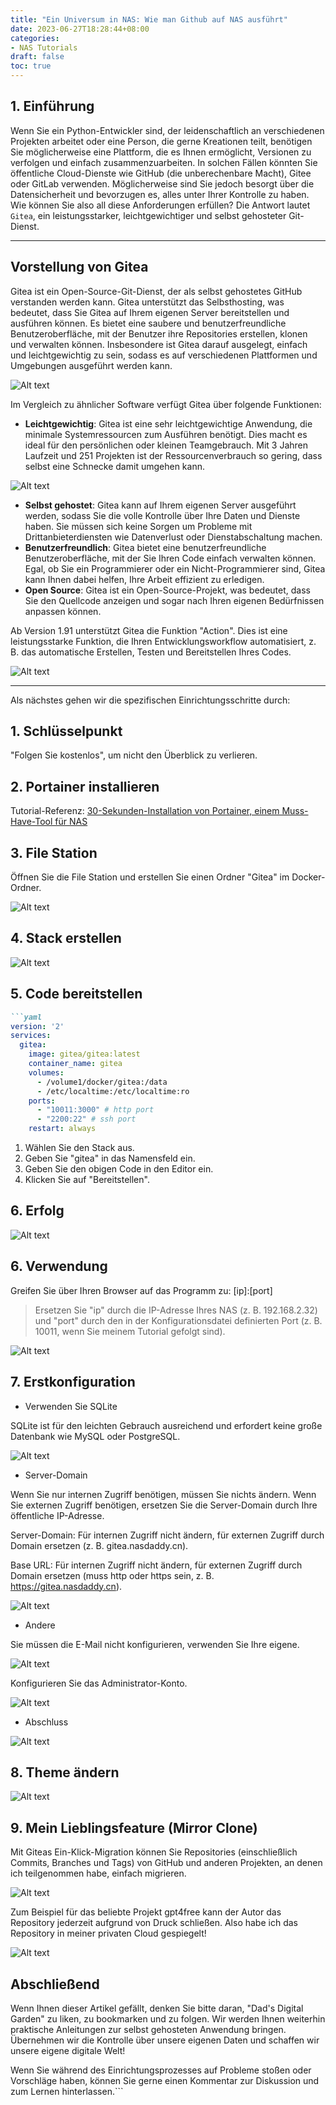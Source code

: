 ```yaml
---
title: "Ein Universum in NAS: Wie man Github auf NAS ausführt"
date: 2023-06-27T18:28:44+08:00
categories:
- NAS Tutorials
draft: false
toc: true
---
```


## 1. Einführung

Wenn Sie ein Python-Entwickler sind, der leidenschaftlich an verschiedenen Projekten arbeitet oder eine Person, die gerne Kreationen teilt, benötigen Sie möglicherweise eine Plattform, die es Ihnen ermöglicht, Versionen zu verfolgen und einfach zusammenzuarbeiten. In solchen Fällen könnten Sie öffentliche Cloud-Dienste wie GitHub (die unberechenbare Macht), Gitee oder GitLab verwenden. Möglicherweise sind Sie jedoch besorgt über die Datensicherheit und bevorzugen es, alles unter Ihrer Kontrolle zu haben. Wie können Sie also all diese Anforderungen erfüllen? Die Antwort lautet `Gitea`, ein leistungsstarker, leichtgewichtiger und selbst gehosteter Git-Dienst.

---

## Vorstellung von Gitea

Gitea ist ein Open-Source-Git-Dienst, der als selbst gehostetes GitHub verstanden werden kann. Gitea unterstützt das Selbsthosting, was bedeutet, dass Sie Gitea auf Ihrem eigenen Server bereitstellen und ausführen können. Es bietet eine saubere und benutzerfreundliche Benutzeroberfläche, mit der Benutzer ihre Repositories erstellen, klonen und verwalten können. Insbesondere ist Gitea darauf ausgelegt, einfach und leichtgewichtig zu sein, sodass es auf verschiedenen Plattformen und Umgebungen ausgeführt werden kann.

![Alt text](./202306100932342.png "Bild")

Im Vergleich zu ähnlicher Software verfügt Gitea über folgende Funktionen:

- **Leichtgewichtig**: Gitea ist eine sehr leichtgewichtige Anwendung, die minimale Systemressourcen zum Ausführen benötigt. Dies macht es ideal für den persönlichen oder kleinen Teamgebrauch. Mit 3 Jahren Laufzeit und 251 Projekten ist der Ressourcenverbrauch so gering, dass selbst eine Schnecke damit umgehen kann.

![Alt text](./202306100935404.png "Bild")

- **Selbst gehostet**: Gitea kann auf Ihrem eigenen Server ausgeführt werden, sodass Sie die volle Kontrolle über Ihre Daten und Dienste haben. Sie müssen sich keine Sorgen um Probleme mit Drittanbieterdiensten wie Datenverlust oder Dienstabschaltung machen.
- **Benutzerfreundlich**: Gitea bietet eine benutzerfreundliche Benutzeroberfläche, mit der Sie Ihren Code einfach verwalten können. Egal, ob Sie ein Programmierer oder ein Nicht-Programmierer sind, Gitea kann Ihnen dabei helfen, Ihre Arbeit effizient zu erledigen.
- **Open Source**: Gitea ist ein Open-Source-Projekt, was bedeutet, dass Sie den Quellcode anzeigen und sogar nach Ihren eigenen Bedürfnissen anpassen können.

Ab Version 1.91 unterstützt Gitea die Funktion "Action". Dies ist eine leistungsstarke Funktion, die Ihren Entwicklungsworkflow automatisiert, z. B. das automatische Erstellen, Testen und Bereitstellen Ihres Codes.

![Alt text](./202306100939541.png "Bild")

---

Als nächstes gehen wir die spezifischen Einrichtungsschritte durch:

## 1. Schlüsselpunkt

"Folgen Sie kostenlos", um nicht den Überblick zu verlieren.

## 2. Portainer installieren

Tutorial-Referenz: [30-Sekunden-Installation von Portainer, einem Muss-Have-Tool für NAS](/how-to-install-portainer-in-nas/)

## 3. File Station

Öffnen Sie die File Station und erstellen Sie einen Ordner "Gitea" im Docker-Ordner.

![Alt text](./202306100941410.png "Bild")

## 4. Stack erstellen

![Alt text](202306061552130.png "Bild")

## 5. Code bereitstellen

```markdown
```yaml
version: '2'
services:
  gitea:
    image: gitea/gitea:latest
    container_name: gitea
    volumes:
      - /volume1/docker/gitea:/data
      - /etc/localtime:/etc/localtime:ro
    ports:
      - "10011:3000" # http port
      - "2200:22" # ssh port
    restart: always
```

1. Wählen Sie den Stack aus.
2. Geben Sie "gitea" in das Namensfeld ein.
3. Geben Sie den obigen Code in den Editor ein.
4. Klicken Sie auf "Bereitstellen".

## 6. Erfolg

![Alt text](202306061556495.png "Bild")

## 6. Verwendung

Greifen Sie über Ihren Browser auf das Programm zu: [ip]:[port]

> Ersetzen Sie "ip" durch die IP-Adresse Ihres NAS (z. B. 192.168.2.32) und "port" durch den in der Konfigurationsdatei definierten Port (z. B. 10011, wenn Sie meinem Tutorial gefolgt sind).

![Alt text](./202306100948705.png "Bild")

## 7. Erstkonfiguration

- Verwenden Sie SQLite

SQLite ist für den leichten Gebrauch ausreichend und erfordert keine große Datenbank wie MySQL oder PostgreSQL.

![Alt text](./202306100949012.png "Bild")

- Server-Domain

Wenn Sie nur internen Zugriff benötigen, müssen Sie nichts ändern. Wenn Sie externen Zugriff benötigen, ersetzen Sie die Server-Domain durch Ihre öffentliche IP-Adresse.

Server-Domain: Für internen Zugriff nicht ändern, für externen Zugriff durch Domain ersetzen (z. B. gitea.nasdaddy.cn).

Base URL: Für internen Zugriff nicht ändern, für externen Zugriff durch Domain ersetzen (muss http oder https sein, z. B. https://gitea.nasdaddy.cn).

![Alt text](./202306100954477.png "Bild")

- Andere

Sie müssen die E-Mail nicht konfigurieren, verwenden Sie Ihre eigene.

![Alt text](./202306100957267.png "Bild")

Konfigurieren Sie das Administrator-Konto.

![Alt text](./202306100959307.png "Bild")

- Abschluss

![Alt text](./202306100959159.png "Bild")

## 8. Theme ändern

![Alt text](./202306101002925.png "Bild")

## 9. Mein Lieblingsfeature (Mirror Clone)

Mit Giteas Ein-Klick-Migration können Sie Repositories (einschließlich Commits, Branches und Tags) von GitHub und anderen Projekten, an denen ich teilgenommen habe, einfach migrieren.

![Alt text](./202306101004251.png "Bild")

Zum Beispiel für das beliebte Projekt gpt4free kann der Autor das Repository jederzeit aufgrund von Druck schließen. Also habe ich das Repository in meiner privaten Cloud gespiegelt!

![Alt text](./202306101006053.png "Bild")

## Abschließend

Wenn Ihnen dieser Artikel gefällt, denken Sie bitte daran, "Dad's Digital Garden" zu liken, zu bookmarken und zu folgen. Wir werden Ihnen weiterhin praktische Anleitungen zur selbst gehosteten Anwendung bringen. Übernehmen wir die Kontrolle über unsere eigenen Daten und schaffen wir unsere eigene digitale Welt!

Wenn Sie während des Einrichtungsprozesses auf Probleme stoßen oder Vorschläge haben, können Sie gerne einen Kommentar zur Diskussion und zum Lernen hinterlassen.```
